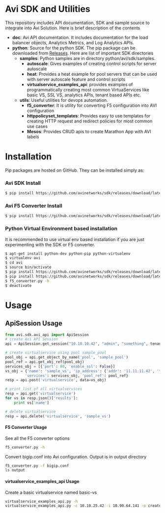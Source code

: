 # Avi SDK and Utilities 

This repository includes API documentation, SDK and sample source to integrate 
into Avi Solution. Here is brief description of the contents

- **doc**: Avi API documentation. It includes documentation for the load balancer 
objects, Analytics Metrics, and Log Analytics APIs.
- **python**: Source for the python SDK. The pip package can be downloaded from
[Releases](https://github.com/avinetworks/sdk/releases "Avi SDK Releases"). 
Here are list of important SDK directories 
    - **samples**: Python samples are in directory python/avi/sdk/samples.
        - **autoscale**: Gives examples of creating control scripts for 
        server autoscale
        - **heat**: Provides a heat example for pool servers that can be used
        with server autoscale feature and control scripts
        - **virtualservice_examples_api**: provides examples of programmatically
        creating most common VirtuaServices like basic VS, SSL VS, analytics
        APIs, tenant based APIs etc.
    - **utils**: Useful utilities for devops automation. 
        - **f5_converter**: It is utility for converting F5 configuration into 
        AVI configuration
        - **httppolicyset_templates**: Provides easy to use templates for 
        creating HTTP request and redirect policies for most common use cases
        - **Mesos**: Provides CRUD apis to create Marathon App with AVI labels

# Installation  
Pip packages are hosted on GitHub. They can be installed simply as:
### Avi SDK Install  
```sh
$ pip install https://github.com/avinetworks/sdk/releases/download/latest/avisdk-master.tar.gz
```
### Avi F5 Converter Install  
```sh
$ pip install https://github.com/avinetworks/sdk/releases/download/latest/avif5converter-master.tar.gz
```

### Python Virtual Environment based installation  
It is recommended to use virtual env based installation if you are just 
experimenting with the SDK or F5 converter.

```sh
$ apt-get install python-dev python-pip python-virtualenv
$ virtualenv avi
$ cd avi
$ source bin/activate
$ pip install https://github.com/avinetworks/sdk/releases/download/latest/avisdk-master.tar.gz
$ pip install https://github.com/avinetworks/sdk/releases/download/latest/avif5converter-master.tar.gz
$ f5_converter.py -h
$ deactivate
```

# Usage  
## ApiSession Usage  

```python
from avi.sdk.avi_api import ApiSession
# create Avi API Session
api = ApiSession.get_session("10.10.10.42", "admin", "something", tenant="admin")

# create virtualservice using pool sample_pool
pool_obj = api.get_object_by_name('pool', 'sample_pool')
pool_ref = api.get_obj_ref(pool_obj)
services_obj = [{'port': 80, 'enable_ssl': False}]
vs_obj = {'name': 'sample_vs', 'ip_address': {'addr': '11.11.11.42', 'type': 'V4'},
         'services': services_obj, 'pool_ref': pool_ref}
resp = api.post('virtualservice', data=vs_obj)

# print list of all virtualservices 
resp = api.get('virtualservice')
for vs in resp.json()['results']:
    print vs['name']

# delete virtualservice
resp = api.delete('virtualservice', 'sample_vs')
```
#### F5 Converter Usage
See all the F5 converter options
```sh
f5_converter.py -h
```
Convert bigip.conf into Avi configuration. Output is in output directory
```sh
f5_converter.py -f bigip.conf 
ls output
```
#### virtualservice_examples_api Usage
Create a basic virtualservice named basic-vs
```sh
virtualservice_examples_api.py -h
virtualservice_examples_api.py -c 10.10.25.42 -i 10.90.64.141 -o create-basic-vs -s 10.90.64.12
```
